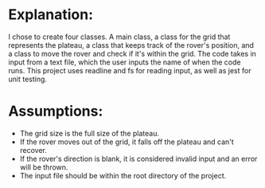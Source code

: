 # Explanation:
I chose to create four classes. A main class, a class for the grid that represents the plateau, a class that keeps track of the rover's position, and a class to move the rover and check if it's within the grid. The code takes in input from a text file, which the user inputs the name of when the code runs. This project uses readline and fs for reading input, as well as jest for unit testing.

# Assumptions:
- The grid size is the full size of the plateau.
- If the rover moves out of the grid, it falls off the plateau and can't recover.
- If the rover's direction is blank, it is considered invalid input and an error will be thrown.
- The input file should be within the root directory of the project.